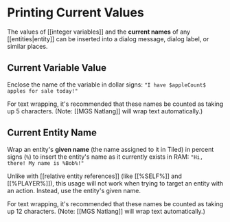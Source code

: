 # Printing Current Values

The values of [[integer variables]] and the **current names** of any [[entities|entity]] can be inserted into a dialog message, dialog label, or similar places.

## Current Variable Value

Enclose the name of the variable in dollar signs: `"I have $appleCount$ apples for sale today!"`

For text wrapping, it's recommended that these names be counted as taking up 5 characters. (Note: [[MGS Natlang]] will wrap text automatically.)

## Current Entity Name

Wrap an entity's **given name** (the name assigned to it in Tiled) in percent signs (`%`) to insert the entity's name as it currently exists in RAM: `"Hi, there! My name is %Bob%!"`

Unlike with [[relative entity references]] (like [[%SELF%]] and [[%PLAYER%]]), this usage will not work when trying to target an entity with an action. Instead, use the entity's given name.

For text wrapping, it's recommended that these names be counted as taking up 12 characters. (Note: [[MGS Natlang]] will wrap text automatically.)
